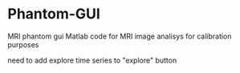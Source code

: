 # Phantom-GUI
MRI phantom gui
Matlab code for MRI image analisys for calibration purposes 


need to add explore time series to "explore" button
